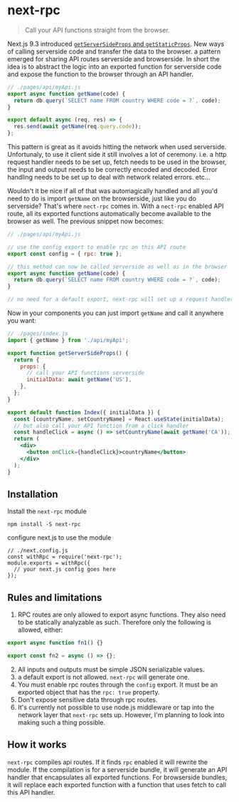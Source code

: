 # next-rpc

> Call your API functions straight from the browser.

Next.js 9.3 introduced [`getServerSideProps` and `getStaticProps`](https://nextjs.org/docs/basic-features/data-fetching). New ways of calling serverside code and transfer the data to the browser. a pattern emerged for sharing API routes serverside and browserside. In short the idea is to abstract the logic into an exported function for serverside code and expose the function to the browser through an API handler.

```js
// ./pages/api/myApi.js
export async function getName(code) {
  return db.query(`SELECT name FROM country WHERE code = ?`, code);
}

export default async (req, res) => {
  res.send(await getName(req.query.code));
};
```

This pattern is great as it avoids hitting the network when used serverside. Unfortunaly, to use it client side it still involves a lot of ceremony. i.e. a http request handler needs to be set up, fetch needs to be used in the browser, the input and output needs to be correctly encoded and decoded. Error handling needs to be set up to deal with network related errors. etc...

Wouldn't it be nice if all of that was automagically handled and all you'd need to do is import `getName` on the browserside, just like you do serverside? That's where `nect-rpc` comes in. With a `nect-rpc` enabled API route, all its exported functions automatically become available to the browser as well. The previous snippet now becomes:

```js
// ./pages/api/myApi.js

// use the config export to enable rpc on this API route
export const config = { rpc: true };

// this method can now be called serverside as well as in the browser
export async function getName(code) {
  return db.query(`SELECT name FROM country WHERE code = ?`, code);
}

// no need for a default export, next-rpc will set up a request handler
```

Now in your components you can just import `getName` and call it anywhere you want:

```jsx
// ./pages/index.js
import { getName } from './api/myApi';

export function getServerSideProps() {
  return {
    props: {
      // call your API functions serverside
      initialData: await getName('US'),
    },
  };
}

export default function Index({ initialData }) {
  const [countryName, setCountryName] = React.useState(initialData);
  // but also call your API function from a click handler
  const handleClick = async () => setCountryName(await getName('CA'));
  return (
    <div>
      <button onClick={handleClick}>countryName</button>
    </div>
  );
}
```

## Installation

Install the `next-rpc` module

```
npm install -S next-rpc
```

configure next.js to use the module

```tsx
// ./next.config.js
const withRpc = require('next-rpc');
module.exports = withRpc({
  // your next.js config goes here
});
```

## Rules and limitations

1. RPC routes are only allowed to export async functions. They also need to be statically analyzable as such. Therefore only the following is allowed, either:

```js
export async function fn1() {}

export const fn2 = async () => {};
```

2. All inputs and outputs must be simple JSON serializable values.
3. a default export is not allowed. `next-rpc` will generate one.
4. You must enable rpc routes through the `config` export. It must be an exported object that has the `rpc: true` property.
5. Don't expose sensitive data through rpc routes.
6. It's currently not possible to use node.js middleware or tap into the network layer that `next-rpc` sets up. However, I'm planning to look into making such a thing possible.

## How it works

`next-rpc` compiles api routes. If it finds `rpc` enabled it will rewrite the module. If the compilation is for a serverside bundle, it will generate an API handler that encapsulates all exported functions. For browserside bundles, it will replace each exported function with a function that uses fetch to call this API handler.
